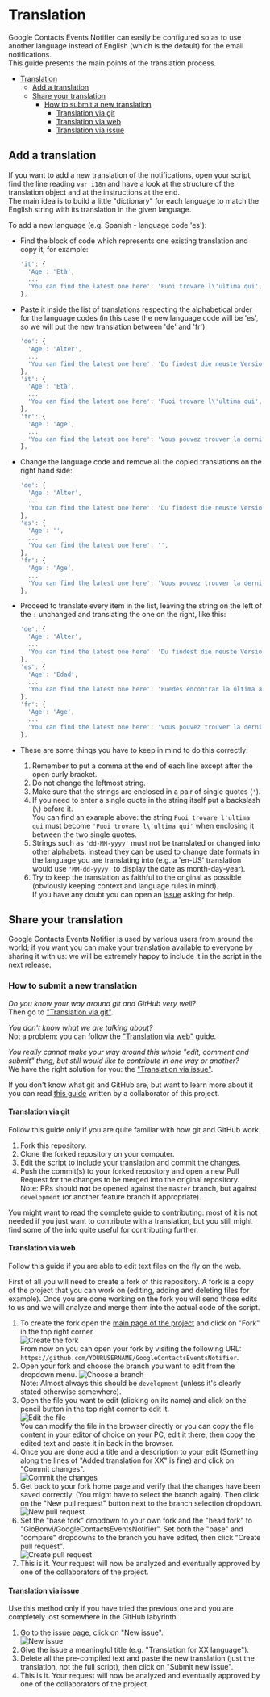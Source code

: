 # Translation

Google Contacts Events Notifier can easily be configured so as to use another
language instead of English (which is the default) for the email
notifications.  
This guide presents the main points of the translation process.

<!-- TOC -->

- [Translation](#translation)
  - [Add a translation](#add-a-translation)
  - [Share your translation](#share-your-translation)
    - [How to submit a new translation](#how-to-submit-a-new-translation)
      - [Translation via git](#translation-via-git)
      - [Translation via web](#translation-via-web)
      - [Translation via issue](#translation-via-issue)

<!-- /TOC -->

## Add a translation

If you want to add a new translation of the notifications, open your script,
find the line reading `var i18n` and have a look at the structure of the
translation object and at the instructions at the end.  
The main idea is to build a little "dictionary" for each language to match the
English string with its translation in the given language.

To add a new language (e.g. Spanish - language code 'es'):

- Find the block of code which represents one existing translation and copy it,
  for example:  

  ```javascript
  'it': {
    'Age': 'Età',
    ...
    'You can find the latest one here': 'Puoi trovare l\'ultima qui',
  },
  ```

- Paste it inside the list of translations respecting the alphabetical order for
  the language codes (in this case the new language code will be 'es', so we
  will put the new translation between 'de' and 'fr'):

  ```javascript
  'de': {
    'Age': 'Alter',
    ...
    'You can find the latest one here': 'Du findest die neuste Version hier',
  },
  'it': {
    'Age': 'Età',
    ...
    'You can find the latest one here': 'Puoi trovare l\'ultima qui',
  },
  'fr': {
    'Age': 'Age',
    ...
    'You can find the latest one here': 'Vous pouvez trouver la dernière version ici',
  },
  ```

- Change the language code and remove all the copied translations on the right
  hand side:

  ```javascript
  'de': {
    'Age': 'Alter',
    ...
    'You can find the latest one here': 'Du findest die neuste Version hier',
  },
  'es': {
    'Age': '',
    ...
    'You can find the latest one here': '',
  },
  'fr': {
    'Age': 'Age',
    ...
    'You can find the latest one here': 'Vous pouvez trouver la dernière version ici',
  },
  ```

- Proceed to translate every item in the list, leaving the string on the left of
  the `:` unchanged and translating the one on the right, like this:

  ```javascript
  'de': {
    'Age': 'Alter',
    ...
    'You can find the latest one here': 'Du findest die neuste Version hier',
  },
  'es': {
    'Age': 'Edad',
    ...
    'You can find the latest one here': 'Puedes encontrar la última aquí',
  },
  'fr': {
    'Age': 'Age',
    ...
    'You can find the latest one here': 'Vous pouvez trouver la dernière version ici',
  },
  ```

- These are some things you have to keep in mind to do this correctly:
  1. Remember to put a comma at the end of each line except after the open curly
     bracket.
  2. Do not change the leftmost string.
  3. Make sure that the strings are enclosed in a pair of single quotes (`'`).
  4. If you need to enter a single quote in the string itself put a backslash
     (`\`) before it.  
     You can find an example above: the string `Puoi trovare l'ultima qui` must
     become `'Puoi trovare l\'ultima qui'` when enclosing it between the two
     single quotes.
  5. Strings such as `'dd-MM-yyyy'` must not be translated or changed into other
     alphabets: instead they can be used to change date formats in the language
     you are translating into (e.g. a 'en-US' translation would use
     `'MM-dd-yyyy'` to display the date as month-day-year).
  6. Try to keep the translation as faithful to the original as possible (obviously
     keeping context and language rules in mind).  
     If you have any doubt you can open an [issue][Project issue page] asking
     for help.

## Share your translation

Google Contacts Events Notifier is used by various users from around the world;
if you want you can make your translation available to everyone by sharing it
with us: we will be extremely happy to include it in the script in the next
release.

### How to submit a new translation

*Do you know your way around git and GitHub very well?*  
Then go to ["Translation via git"][Translation via git].

*You don't know what we are talking about?*  
Not a problem: you can follow the ["Translation via web"][Translation via web]
guide.

*You really cannot make your way around this whole "edit, comment and submit"
thing, but still would like to contribute in one way or another?*  
We have the right solution for you: the ["Translation via issue"][Translation
via issue].

If you don't know what git and GitHub are, but want to learn more about it you
can read [this guide][git-guide.md] written by a collaborator of this project.

#### Translation via git

Follow this guide only if you are quite familiar with how git and GitHub work.

1. Fork this repository.
2. Clone the forked repository on your computer.
3. Edit the script to include your translation and commit the changes.
4. Push the commit(s) to your forked repository and open a new Pull Request for
   the changes to be merged into the original repository.  
   Note: PRs should **not** be opened against the `master` branch, but against
   `development` (or another feature branch if appropriate).

You might want to read the complete [guide to contributing][CONTRIBUTING.md]:
most of it is not needed if you just want to contribute with a translation, but
you still might find some of the info quite useful for contributing further.

#### Translation via web

Follow this guide if you are able to edit text files on the fly on the web.

First of all you will need to create a fork of this repository. A fork is a copy
of the project that you can work on (editing, adding and deleting files for
example). Once you are done working on the fork you will send those edits to us
and we will analyze and merge them into the actual code of the script.

1. To create the fork open the [main page of the project][Project main page] and
   click on "Fork" in the top right corner.  
   ![Create the fork][Create fork image]  
   From now on you can open your fork by visiting the following URL:
   `https://github.com/YOURUSERNAME/GoogleContactsEventsNotifier`.
2. Open your fork and choose the branch you want to edit from the dropdown menu.
   ![Choose a branch][Choose branch image]  
   Note: Almost always this should be `development` (unless it's clearly stated
   otherwise somewhere).
3. Open the file you want to edit (clicking on its name) and click on the pencil
   button in the top right corner to edit it.  
   ![Edit the file][Edit file image]  
   You can modify the file in the browser directly or you can copy the file
   content in your editor of choice on your PC, edit it there, then copy the
   edited text and paste it in back in the browser.
4. Once you are done add a title and a description to your edit (Something along
   the lines of "Added translation for XX" is fine) and click on "Commit
   changes".  
   ![Commit the changes][Commit changes image]
5. Get back to your fork home page and verify that the changes have been saved
   correctly. (You might have to select the branch again). Then click on the
   "New pull request" button next to the branch selection dropdown.  
   ![New pull request][New PR image]
6. Set the "base fork" dropdown to your own fork and the "head fork" to
   "GioBonvi/GoogleContactsEventsNotifier". Set both the "base" and "compare"
   dropdowns to the branch you have edited, then click "Create pull request".  
   ![Create pull request][Create PR image]
7. This is it. Your request will now be analyzed and eventually approved by one
   of the collaborators of the project.

#### Translation via issue

Use this method only if you have tried the previous one and you are completely
lost somewhere in the GitHub labyrinth.

1. Go to the [issue page][Project issue page], click on "New issue".  
   ![New issue][New issue image]
2. Give the issue a meaningful title (e.g. "Translation for XX language").
3. Delete all the pre-compiled text and paste the new translation (just the
   translation, not the full script), then click on "Submit new issue".
4. This is it. Your request will now be analyzed and eventually approved by one
   of the collaborators of the project.

[Project issue page]: https://github.com/GioBonvi/GoogleContactsEventsNotifier/issues
[Project main page]: https://github.com/GioBonvi/GoogleContactsEventsNotifier
[Translation via git]: #translation-via-git
[Translation via web]: #translation-via-web
[Translation via issue]: #translation-via-issue
[CONTRIBUTING.md]: ../.github/CONTRIBUTING.md
[git-guide.md]: git-guide.md
[Create fork image]: ../images/docs/create_fork.png
[Choose branch image]: ../images/docs/choose_branch.png
[Edit file image]: ../images/docs/edit_file.png
[Commit changes image]: ../images/docs/commit_changes.png
[New PR image]: ../images/docs/new_PR.png
[Create PR image]: ../images/docs/create_PR.png
[New issue image]: ../images/docs/new_issue.png